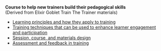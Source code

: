 __Course to help new trainers build their pedagogical skills__   
(Derived from Elixir Goblet Train The Trainer materials)  

*  [Learning principles and how they apply to training](./session_1.md)
* [Training techniques that can be used to enhance learner engagement and participation](./session_2.md)    
* [Session, course, and materials design](./session_3.md)   
* [Assessment and feedback in training](./session_4.md)   
